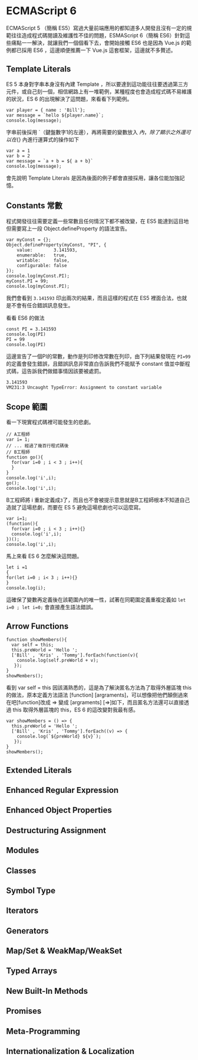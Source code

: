 # ECMAScript 6 
ECMAScript 5 （簡稱 ES5）寫過大量前端應用的都知道多人開發且沒有一定的規範往往造成程式碼閱讀及維護性不佳的問題，ESMAScript 6（簡稱 ES6）針對這些痛點一一解決，就讓我們一個個看下去，會開始接觸 ES6 也是因為 Vue.js 的範例都已採用 ES6 ，這邊順便推薦一下 Vue.js 這套框架，這邊就不多贅述。

## Template Literals
ES 5 本身對字串本身沒有內建 Template ，所以要達到這功能往往要透過第三方元件，或自己刻一個，相信網路上有一堆範例，某種程度也會造成程式碼不易維護的狀況，ES 6 的出現解決了這問題，來看看下列範例。
```
var player = { name : 'Bill'};
var message = `hello ${player.name}`;
console.log(message);
```
字串前後採用 `（鍵盤數字1的左邊），再將需要的變數放入 ${} 內，除了顯示之外還可以在${} 內進行運算式的操作如下

```
var a = 1
var b = 2
var message = `a + b = ${ a + b}`
console.log(message);
```
會先說明 Template Literals 是因為後面的例子都會直接採用，讓各位能加強記憶。

## Constants 常數
程式開發往往需要定義一些常數且任何情況下都不被改變，在 ES5 能達到這目地但需要寫上一段 Object.defineProperty 的語法宣告。
```
var myConst = {};
Object.defineProperty(myConst, "PI", {
    value:        3.141593,
    enumerable:   true,
    writable:     false,
    configurable: false
});
console.log(myConst.PI);
myConst.PI = 99;
console.log(myConst.PI);
```
我們會看到 `3.141593` 印出兩次的結果，而且這樣的程式在 ES5 裡面合法，也就是不會有任合錯誤訊息發生。

看看 ES6 的做法
```
const PI = 3.141593
console.log(PI)
PI = 99
console.log(PI)
```
這邊宣告了一個PI的常數，動作是列印修改常數在列印，由下列結果發現在 `PI=99`的定義會發生錯誤，且錯誤訊息非常直白告訴我們不能賦予 constant 值並中斷程式碼，這告訴我們做錯事情因該要被處罰。
```
3.141593
VM231:3 Uncaught TypeError: Assignment to constant variable
```

## Scope 範圍
看一下現實程式碼裡可能發生的悲劇。
```
// A工程師
var i= 1;
// ... 經過了幾百行程式碼後
// B工程師
function go(){
  for(var i=0 ; i < 3 ; i++){
  }
}
console.log('i',i);
go();
console.log('i',i);
```
B工程師將 i 重新定義成`3`了，而且也不會被提示意思就是B工程師根本不知道自己造就了這場悲劇，而要在 ES 5 避免這場悲劇也可以這麼寫。
```
var i=1;
(function(){
  for(var i=0 ; i < 3 ; i++){}
  console.log('i',i);
})();
console.log('i',i);
```
馬上來看 ES 6 怎麼解決這問題。
```
let i =1
{
for(let i=0 ; i< 3 ; i++){}
}
console.log(i);
```
這確保了變數再定義後在該範圍內的唯一性，試著在同範圍定義重複定義如 `let i=0 ; let i=0;` 會直接產生語法錯誤。

## Arrow Functions 
```
function showMembers(){
  var self = this;
  this.preWorld = 'Hello ';
  ['Bill' , 'Kris' , 'Tommy'].forEach(function(v){
    console.log(self.preWorld + v);
   });
}
showMembers();
```
看到 var self = this 因該滿熟悉的，這是為了解決匿名方法為了取得外層區塊 this 的做法，原本定義方法語法 [function] [argraments]，可以想像把他們顛倒過來在吧[function]改成 => 變成 [argraments] [=>]如下，而且匿名方法還可以直接透過 this 取得外層區塊的 this，ES 6 的這改變對我最有感。
```
var showMembers = () => {
  this.preWorld = 'Hello ';
  ['Bill' , 'Kris' , 'Tommy'].forEach((v) => {
    console.log(`${preWorld} ${v}`);
   });
}
showMembers();
```

## Extended Literals

## Enhanced Regular Expression

## Enhanced Object Properties

## Destructuring Assignment

## Modules

## Classes

## Symbol Type

## Iterators

## Generators

## Map/Set & WeakMap/WeakSet

## Typed Arrays

## New Built-In Methods

## Promises

## Meta-Programming

## Internationalization & Localization
